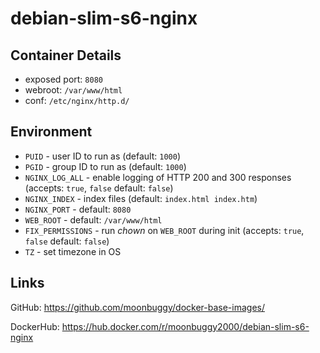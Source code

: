 # debian-slim-s6-nginx

## Container Details
*   exposed port: `8080`
*   webroot: `/var/www/html`
*   conf: `/etc/nginx/http.d/`

## Environment
*   `PUID`          - user ID to run as (default: `1000`)
*   `PGID`          - group ID to run as (default: `1000`)
*   `NGINX_LOG_ALL` - enable logging of HTTP 200 and 300 responses (accepts: `true`, `false` default: `false`)
*   `NGINX_INDEX`   - index files (default: `index.html index.htm`)
*   `NGINX_PORT`    - default: `8080`
*   `WEB_ROOT`      - default: `/var/www/html`
*   `FIX_PERMISSIONS` - run _chown_ on `WEB_ROOT` during init (accepts: `true`, `false` default: `false`)
*   `TZ`            - set timezone in OS

## Links
GitHub: <https://github.com/moonbuggy/docker-base-images/>

DockerHub: <https://hub.docker.com/r/moonbuggy2000/debian-slim-s6-nginx>
